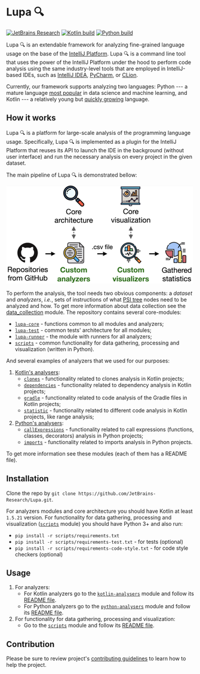 # Lupa 🔍

[![JetBrains Research](https://jb.gg/badges/research.svg)](https://confluence.jetbrains.com/display/ALL/JetBrains+on+GitHub)
[![Kotlin build](https://github.com/JetBrains-Research/Lupa/actions/workflows/kotlin-build.yml/badge.svg)](https://github.com/JetBrains-Research/Lupa/actions/workflows/kotlin-build.yml)
[![Python build](https://github.com/JetBrains-Research/Lupa/actions/workflows/python-build.yml/badge.svg)](https://github.com/JetBrains-Research/Lupa/actions/workflows/python-build.yml)

Lupa 🔍 is an extendable framework for analyzing fine-grained language usage on the base of the [IntelliJ Platform](https://www.jetbrains.com/opensource/idea/).
Lupa 🔍 is a command line tool that uses the power of the IntelliJ Platform under 
the hood to perform code analysis using the same industry-level tools that are employed in IntelliJ-based IDEs,
such as [IntelliJ IDEA](https://www.jetbrains.com/idea/), 
[PyCharm](https://www.jetbrains.com/pycharm/), 
or [CLion](https://www.jetbrains.com/clion/).

Currently, our framework supports analyzing two languages: Python --- 
a mature language [most popular](https://octoverse.github.com/#top-languages-over-the-years) 
in data science and machine learning, 
and Kotlin --- a relatively young but [quickly growing](https://developer-economics.cdn.prismic.io/developer-economics/dbf9f36f-a31a-440a-9c22-c599cc235fa4_20th+edition+-+State+of+the+developer+Nation.pdf) language.

## How it works

Lupa 🔍 is a platform for large-scale analysis of the programming language usage.
Specifically, Lupa 🔍 is implemented as a plugin for the IntelliJ Platform that reuses 
its API to launch the IDE in the background (without user interface) and 
run the necessary analysis on every project in the given dataset.

The main pipeline of Lupa 🔍 is demonstrated bellow:

![An operating pipeline of the tool](./assets/readme-pictures/pipeline.png)

To perform the analysis, the tool needs two obvious components: 
a _dataset_ and _analyzers_, _i.e._, sets of instructions of what [PSI tree](https://plugins.jetbrains.com/docs/intellij/psi.html) nodes need to be analyzed and how.
To get more information about data collection see the [data_collection](./scripts/data_collection/README.md) module.
The repository contains several core-modules:
- [`lupa-core`](./lupa-core/README.md) - functions common to all modules and analyzers;
- [`lupa-test`](./lupa-test/README.md) - common tests' architecture for all modules;
- [`lupa-runner`](./lupa-runner/README.md) - the module with runners for all analyzers;
- [`scripts`](./scripts/README.md) - common functionality for data gathering, processing and visualization (written in Python).

And several examples of analyzers that we used for our purposes:
1. [Kotlin's analysers](./kotlin-analysers/README.md):
   - [`clones`](./kotlin-analysers/src/main/kotlin/org/jetbrains/research/lupa/kotlinAnalysis/clones/README.md) - functionality related to clones analysis in Kotlin projects;
   - [`dependencies`](./kotlin-analysers/src/main/kotlin/org/jetbrains/research/lupa/kotlinAnalysis/dependencies/README.md) - functionality related to dependency analysis in Kotlin projects;
   - [`gradle`](./kotlin-analysers/src/main/kotlin/org/jetbrains/research/lupa/kotlinAnalysis/gradle/README.md) - functionality related to code analysis of the Gradle files in Kotlin projects;
   - [`statistic`](./kotlin-analysers/src/main/kotlin/org/jetbrains/research/lupa/kotlinAnalysis/statistic/README.md) - functionality related to different code analysis in Kotlin projects, like range analysis;
2. [Python's analysers](./python-analysers/README.md):
   - [`callExpressions`](./python-analysers/src/main/kotlin/org/jetbrains/research/lupa/pythonAnalysis/callExpressions/README.md) - functionality related to call expressions (functions, classes, decorators) analysis in Python projects;
   - [`imports`](./python-analysers/src/main/kotlin/org/jetbrains/research/lupa/pythonAnalysis/imports/README.md) - functionality related to imports analysis in Python projects.

To get more information see these modules (each of them has a README file).

## Installation

Clone the repo by `git clone https://github.com/JetBrains-Research/Lupa.git`.
   
For analyzers modules and core architecture you should have Kotlin at least `1.5.21` version.
For functionality for data gathering, processing and visualization ([`scripts`](./scripts/README.md) module) 
you should have Python 3+ and also run:
- `pip install -r scripts/requirements.txt`
- `pip install -r scripts/requirements-test.txt` - for tests (optional)
- `pip install -r scripts/requirements-code-style.txt` - for code style checkers (optional)

## Usage

1. For analyzers:
    - For Kotlin analyzers go to the [`kotlin-analysers`](./kotlin-analysers) module and follow its [README file](./kotlin-analysers/README.md).
    - For Python analyzers go to the [`python-analysers`](./python-analysers) module and follow its [README file](./python-analysers/README.md).
2. For functionality for data gathering, processing and visualization:
    - Go to the [`scripts`](./scripts) module and follow its [README file](./scripts/README.md).

## Contribution

Please be sure to review project's [contributing guidelines](./docs/contributing.md) to learn how to help the project.

